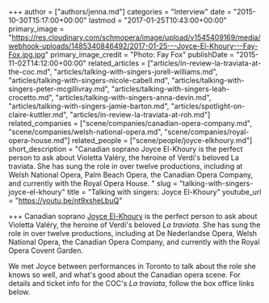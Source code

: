 +++
author = ["authors/jenna.md"]
categories = "Interview"
date = "2015-10-30T15:17:00+00:00"
lastmod = "2017-01-25T10:43:00+00:00"
primary_image = "https://res.cloudinary.com/schmopera/image/upload/v1545409169/media/webhook-uploads/1485340846492/2017-01-25---Joyce-El-Khoury---Fay-Fox.jpg.jpg"
primary_image_credit = "Photo: Fay Fox"
publishDate = "2015-11-02T14:12:00+00:00"
related_articles = ["articles/in-review-la-traviata-at-the-coc.md", "articles/talking-with-singers-jorell-williams.md", "articles/talking-with-singers-nicole-cabell.md", "articles/talking-with-singers-peter-mcgillivray.md", "articles/talking-with-singers-leah-crocetto.md", "articles/talking-with-singers-anna-devin.md", "articles/talking-with-singers-jamie-barton.md", "articles/spotlight-on-claire-kuttler.md", "articles/in-review-la-traviata-at-roh.md"]
related_companies = ["scene/companies/canadian-opera-company.md", "scene/companies/welsh-national-opera.md", "scene/companies/royal-opera-house.md"]
related_people = ["scene/people/joyce-elkhoury.md"]
short_description = "Canadian soprano Joyce El-Khoury is the perfect person to ask about Violetta Valéry, the heroine of Verdi&#039;s beloved La traviata. She has sung the role in over twelve productions, including at Welsh National Opera, Palm Beach Opera, the Canadian Opera Company, and currently with the Royal Opera House. "
slug = "talking-with-singers-joyce-el-khoury"
title = "Talking with singers: Joyce El-Khoury"
youtube_url = "https://youtu.be/nt9xsheLbuQ"

+++
Canadian soprano [Joyce El-Khoury](/scene/people/joyce-el-khoury/) is the perfect person to ask about Violetta Valéry, the heroine of Verdi's beloved *La traviata*. She has sung the role in over twelve productions, including at De Nederlandse Opera, Welsh National Opera, the Canadian Opera Company, and currently with the Royal Opera Covent Garden. 

We met Joyce between performances in Toronto to talk about the role she knows so well, and what's good about the Canadian opera scene. For details and ticket info for the COC's *La traviata*, follow the box office links below.